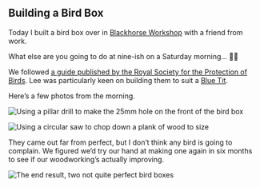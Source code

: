 ## Building a Bird Box

Today I built a bird box over in [Blackhorse Workshop](http://www.blackhorseworkshop.co.uk) with a friend from work.

What else are you going to do at nine-ish on a Saturday morning… 🤦‍♂️

We followed [a guide published by the Royal Society for the Protection of Birds](https://www.rspb.org.uk/fun-and-learning/for-families/family-wild-challenge/activities/build-a-birdbox/). Lee was particularly keen on building them to suit a [Blue Tit](https://www.rspb.org.uk/birds-and-wildlife/wildlife-guides/bird-a-z/blue-tit).

Here’s a few photos from the morning.
  
![Using a pillar drill to make the 25mm hole on the front of the bird box](https://www.ft.com/__origami/service/image/v2/images/raw/https%3A%2F%2Flh3.googleusercontent.com%2FmqhdTgimNIfo0bPGbO5WIK2de_JXVNVFZxt_wHegWIiph3ynhBYU7F6NpuY4G9JSvRU2KhG-M3rXucWQ5SPd7SM7BIPbNT5qR-nyRRVpkL-mEhTF2k8h-LIrOSGYu8V6P0faOGX6TFuknsS8geNtxKcFFWl56yHOoFblva4lkm_UZR71PhV7fQRZ1X1PpdHlV9qCVXkwIBExCCzxpZTeSO47LvH3nOESvlcIiRtl9oiRTFVS4yUftwMDiX6ntjfGTG01wBgvCN7PDkR5neLrHat4pqkR_cjaKPYFM0N9dT-4t0U99WtBCeNsUbhhr2rva7QkajMYc8nqKNU9IrSiUpHvma-qSKFedsN-TRH_RtKT-FAfDAP2W4NL1L85Lt3QXBJlCfAJxed6NRlguOmHynOllF78MZjCSOT9Jp1qfYOxLVOGFZRVZHBHY3w3lZVo5g_fKTeH7SpYQPAxrnm4QUNRmoEmSdXqP7S7aaxWf35VoIRIPGujsUMfC5nc8432WiqI45uf5JYEFbC6WR8fUaO6G0AGK2mUxpR75uGBOTPiS2u2E3TWpr8U6_0lMlMXJpp-mBRCkRqKk4MBXE21uGNXebMX2FGpHaa69iZKsOisxWY0Hic2THPePndTd12mxF-85b-2mmjGlO6OGXDvWRlybIzEbVbm5m2mESw-qKjdZaJDmlxzN_PFmadsGdONeIF0FrjA41fo3HJdzpEJc0WKOw%3Dw1198-h1596-no?source=uncomplicated.systems&width=1024)

![Using a circular saw to chop down a plank of wood to size](https://www.ft.com/__origami/service/image/v2/images/raw/https%3A%2F%2Flh3.googleusercontent.com%2Fq9yNPVX8NtWZ4S13iqqUZgpYE3RshHklxWv7Nor6njYkdyx5Me-8D7iMoZMsSKK5Qk7bQ6Z5VMELDo4VsyhFDIyprSf7MDWJiF7YcfqicVWnd3A5ScGyXipin3SO6sugNRrF55pcDdXozsG7kw38PpiCC4WfqhwJB4DLV05X9ZQ4YhnbgVlRrifyd7SvE7ci9AaPXRd2qcydxMMhWMac0Mr3xalKj1d9uZwZ9mzP7ouY4GosK00XHR48lkF-X-rO2AK1f_TZEKGYk9hpXiQRCOGuu2JU9r8DlegVALYaMmTbGCwMx0KtU9cfW7tjnejXvrB84Z_wdmGrtjljDKX_yFLeU8A05mAGDJhju9HAoQaAXHkxlyuNbdwg9k3WZRJrZOJF184lXhPVrtq0pR0tV8Kc1g97RzxQDq-zoGatgx1GClIv37PAWNR5tvxIlAIHsntTcL1Tvzwtp0VdfmcoDab2gZFhwBx0VHZ-5-Z6t-DarrFpvXoIErkewc8e6gpV-_3A9BCHHYeGML3gc3O9eoxwCyfx4syezBNKtSv1uIYhH4diBO0PSM_gx-7eSpUhZAtyDuMrkxQxVxj_Nl36Bi0FBntSPIhx50v49k-nfhburp0MVQJ4MmKZS5KcWTuM8ywkCihD1zshBdiprMktsWE-Wu3nPQLByNNlQcTtbA7kwMRtm7I6olRZp91PReJPyTeGb3wwq-TP4fHKxmE95atP%3Dw2128-h1596-no?source=uncomplicated.systems&width=1024)

They came out far from perfect, but I don’t think any bird is going to complain. We figured we’d try our hand at making one again in six months to see if our woodworking’s actually improving.

![The end result, two not quite perfect bird boxes](https://www.ft.com/__origami/service/image/v2/images/raw/https%3A%2F%2Flh3.googleusercontent.com%2FHbLsEozICPrdNDfn8_xcKUEJ5FVmi3Jxjg89pmZnsjThGDMLBQSNRf_fsLZT97SVcaUNLhCpIgRKkXLz4zzu5666NTzZ3p8cd9LH-M14oFI2UHggpPwmFkCKqY6VcZ_I9TqBDw0bYrldwICaWL4l4NsCEy1ulmIgEKrmcdN8hKgkLhrVxivMzNUWsy3_OCiNT15WPDooahOgkzb7V5lXbcqTUIygXwPfp3_R_Guk5DQE9IBr4rf0Ku_8MThwxjWXi4czb4HDBToIhTxItg8tz7eXeMA3d2Pcbij6You0fqYzxOeryqNKYvNLdUeDakOYPbx49uWN4HEFJAMU6xTZa7boI-RKZbDQyNfZPO7kV4BMwc2VyJ0Tz71TXRK57EULRARosaTKZxitJJ7gqTc6bDWJnJeLs9AquDZW5FH7K7ggq2qZ1CPAsCwhHjHGCVoOAvceZi5AZ3p-0-EzklBGYntmbvAqLKChH2jKs4y77F1NBMCUYfOsgj3MeMbe41BRWtMrQmLHej5PwQSptdeSfNo9TVE0WzOWg68ttn1TiCxkDirk0o4xJ9-CCMLLGD8onav4DB4sotBj2lAChHAQkrRpY1-YiyCgiPonR15QcnkNSdEbDoMKGBMp_szWxhd74z9EAFSdza2N51JriaDO__eKdkdxuFSDV25_6H3BlApUACBoPtseKV6c_iLd7yMJSBTDjzr944ijLdvqPKTji4IG%3Dw2128-h1596-no?source=uncomplicated.systems&width=1024)

